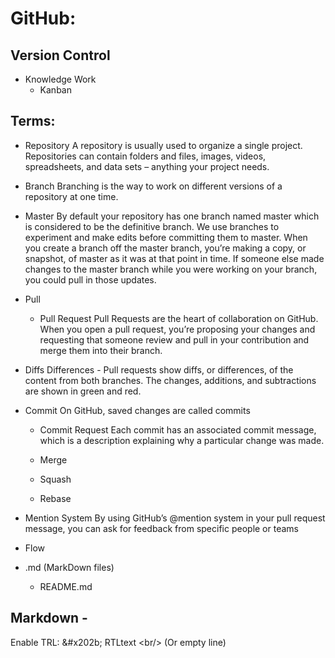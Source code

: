 # GitHub:
##   Version Control
- Knowledge Work
     - Kanban

## Terms:
  - Repository
    A repository is usually used to organize a single project. Repositories can contain folders and files, images, videos, spreadsheets, and data sets – anything your project needs.
  - Branch
    Branching is the way to work on different versions of a repository at one time.
  - Master
    By default your repository has one branch named master which is considered to be the definitive branch. We use branches to experiment and make edits before committing them to master.
    When you create a branch off the master branch, you’re making a copy, or snapshot, of master as it was at that point in time. If someone else made changes to the master branch while you were working on your branch, you could pull in those updates.
  - Pull
    - Pull Request
      Pull Requests are the heart of collaboration on GitHub. When you open a pull request, you’re proposing your changes and requesting that someone review and pull in your contribution and merge them into their branch.
  - Diffs
    Differences - Pull requests show diffs, or differences, of the content from both branches. The changes, additions, and subtractions are shown in green and red.
  - Commit
    On GitHub, saved changes are called commits
    - Commit Request
       Each commit has an associated commit message, which is a description explaining why a particular change was made.

    - Merge
    - Squash
    - Rebase
  - Mention System
    By using GitHub’s @mention system in your pull request message, you can ask for feedback from specific people or teams

  - Flow
  - .md (MarkDown files)
    - README.md

## Markdown - 
  Enable TRL: \&#x202b; RTLtext \<br/> (Or empty line)
